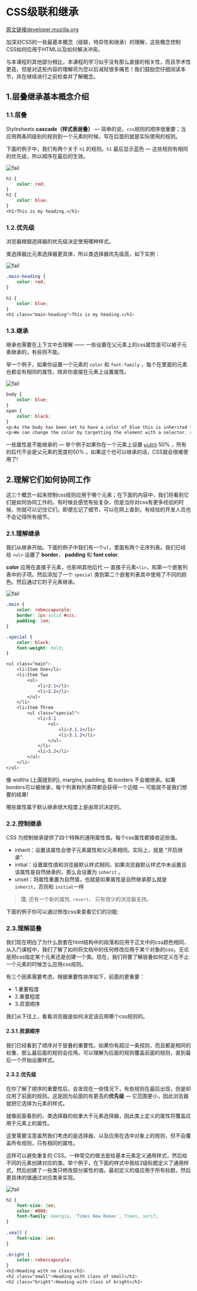 # CSS级联和继承

[原文链接developer.mozilla.org](https://developer.mozilla.org/zh-CN/docs/Learn/CSS/Building_blocks/Cascade_and_inheritance)

加深对CSS的一些最基本概念（级联，特异性和继承）的理解，这些概念控制CSS如何应用于HTML以及如何解决冲突。

与本课程的其他部分相比，本课程的学习似乎没有那么直接的相关性，而且学术性更高，但是对这些内容的理解将为您以后减轻很多痛苦！我们鼓励您仔细阅读本节，并在继续进行之前检查并了解概念。

## 1.层叠继承基本概念介绍

### 1.1.层叠

Stylesheets **cascade（样式表层叠）** — 简单的说，``css``规则的顺序很重要；当应用两条同级别的规则到一个元素的时候，写在后面的就是实际使用的规则。

下面的例子中，我们有两个关于 `h1` 的规则。`h1` 最后显示蓝色 — 这些规则有相同的优先级，所以顺序在最后的生效。

![fail](img/2.1.PNG)

```css
h1 { 
	color: red; 
}
h1 { 
    color: blue; 
}
<h1>This is my heading.</h1>
```

### 1.2.优先级

浏览器根据选择器的优先级决定使用哪种样式。

类选择器比元素选择器更具体，所以类选择器优先级高，如下实例：

![fail](img/2.2.PNG)

```css
.main-heading { 
    color: red; 
}
        
h1 { 
    color: blue; 
}
<h1 class="main-heading">This is my heading.</h1>
```

### 1.3.继承

继承也需要在上下文中去理解 —— 一些设置在父元素上的css属性是可以被子元素继承的，有些则不能。

举一个例子，如果你设置一个元素的 `color` 和 `font-family` ，每个在里面的元素也都会有相同的属性，除非你直接在元素上设置属性。

![fail](img/2.3.PNG)

```css
body {
    color: blue;
}
span {
    color: black;
}
<p>As the body has been set to have a color of blue this is inherited through the descendants.</p>
<p>We can change the color by targetting the element with a selector, such as this <span>span</span>.</p>
```

一些属性是不能继承的 — 举个例子如果你在一个元素上设置 [`width`](https://developer.mozilla.org/zh-CN/docs/Web/CSS/width) 50% ，所有的后代不会是父元素的宽度的50% 。如果这个也可以继承的话，CSS就会很难使用了!



## 2.理解它们如何协同工作

这三个概念一起来控制css规则应用于哪个元素；在下面的内容中，我们将看到它们是如何协同工作的。有时候会感觉有些复杂，但是当你对css有更多经验的时候，你就可以记住它们，即便忘记了细节，可以在网上查到，有经验的开发人员也不会记得所有细节。



### 2.1.理解继承

我们从继承开始。下面的例子中我们有一个`ul`，里面有两个无序列表。我们已经给 ``<ul>`` 设置了 **border**， **padding** 和 **font color**.

**color** 应用在直接子元素，也影响其他后代 — 直接子元素``<li>``，和第一个嵌套列表中的子项。然后添加了一个 `special` 类到第二个嵌套列表其中使用了不同的颜色。然后通过它的子元素继承。

![fail](img/2.4.PNG)

```css
.main {
    color: rebeccapurple;
    border: 2px solid #ccc;
    padding: 1em;
}

.special {
    color: black;
    font-weight: bold;
}

<ul class="main">
    <li>Item One</li>
    <li>Item Two
        <ul>
            <li>2.1</li>
            <li>2.2</li>
        </ul>
    </li>
    <li>Item Three
        <ul class="special">
            <li>3.1
                <ul>
                    <li>3.1.1</li>
                    <li>3.1.2</li>
                </ul>
            </li>
            <li>3.2</li>
        </ul>
    </li>
</ul>
```

像 widths (上面提到的), margins, padding, 和 borders 不会被继承。如果borders可以被继承，每个列表和列表项都会获得一个边框 — 可能就不是我们想要的结果!

哪些属性属于默认继承很大程度上是由常识决定的。

### 2.2.控制继承

CSS 为控制继承提供了四个特殊的通用属性值。每个css属性都接收这些值。

- inherit：设置该属性会使子元素属性和父元素相同。实际上，就是 "开启继承".
- initial：设置属性值和浏览器默认样式相同。如果浏览器默认样式中未设置且该属性是自然继承的，那么会设置为 `inherit` 。
- unset：将属性重置为自然值，也就是如果属性是自然继承那么就是 `inherit`，否则和 `initial`一样

> **注**: 还有一个新的属性, `revert`， 只有很少的浏览器支持。

下面的例子你可以通过修改css来查看它们的功能:

### 2.3.理解层叠

我们现在明白了为什么嵌套在html结构中的段落和应用于正文中的css颜色相同，从入门课程中，我们了解了如何将文档中的任何修改应用于某个对象的css，无论是把css指定某个元素还是创建一个类。现在，我们将要了解层叠如何定义在不止一个元素的时候怎么应用css规则。

有三个因素需要考虑，根据重要性排序如下，前面的更重要：

- 1.重要程度
- 2.重要程度
- 3.资源顺序

我们从下往上，看看浏览器是如何决定该应用哪个css规则的。

#### 2.3.1.资源顺序

我们已经看到了顺序对于层叠的重要性。如果你有超过一条规则，而且都是相同的权重，那么最后面的规则会应用。可以理解为后面的规则覆盖前面的规则，直到最后一个开始设置样式。

#### 2.3.2.优先级

在你了解了顺序的重要性后，会发现在一些情况下，有些规则在最后出现，但是却应用了前面的规则。这是因为前面的有更高的**优先级** — 它范围更小，因此浏览器就把它选择为元素的样式。

就像前面看到的，类选择器的权重大于元素选择器，因此类上定义的属性将覆盖应用于元素上的属性。

这里需要注意虽然我们考虑的是选择器，以及应用在选中对象上的规则，但不会覆盖所有规则，只有相同的属性。

这样可以避免重复的 CSS。一种常见的做法是给基本元素定义通用样式，然后给不同的元素创建对应的类。举个例子，在下面的样式中我给2级标题定义了通用样式，然后创建了一些类只修改部分属性的值。最初定义的值应用于所有标题，然后更具体的值通过对应类来实现。

![fail](img/2.5.PNG)

```css
h2 {
    font-size: 2em;
    color: #000;
    font-family: Georgia, 'Times New Roman', Times, serif;
}
        
.small {
    font-size: 1em;
}
        
.bright {
    color: rebeccapurple;
}
<h2>Heading with no class</h2>
<h2 class="small">Heading with class of small</h2>
<h2 class="bright">Heading with class of bright</h2>
```

